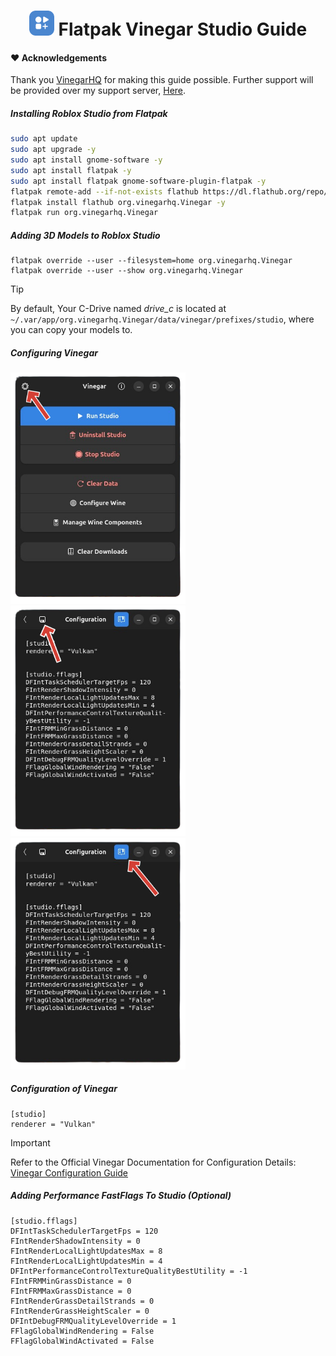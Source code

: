 <body>
    <h1 align="center">
        <img src="https://github.com/Nightro-Fx/Flatpak-Vinegar-Guide/blob/main/img/Flathub.png" width="40" alt="Logo"/> 
        Flatpak Vinegar Studio Guide
    </h1>
</html>

#### ❤️ Acknowledgements  
Thank you [VinegarHQ](https://vinegarhq.org/) for making this guide possible. Further support will be provided over my support server, [Here](https://discord.gg/kNHaaFsGZ2).

##### Installing Roblox Studio from Flatpak
```bash
sudo apt update
sudo apt upgrade -y
sudo apt install gnome-software -y
sudo apt install flatpak -y
sudo apt install flatpak gnome-software-plugin-flatpak -y
flatpak remote-add --if-not-exists flathub https://dl.flathub.org/repo/flathub.flatpakrepo
flatpak install flathub org.vinegarhq.Vinegar -y
flatpak run org.vinegarhq.Vinegar
```
##### Adding 3D Models to Roblox Studio
```
flatpak override --user --filesystem=home org.vinegarhq.Vinegar
flatpak override --user --show org.vinegarhq.Vinegar
```
>[!TIP]
> By default, Your C-Drive named *drive_c* is located at `~/.var/app/org.vinegarhq.Vinegar/data/vinegar/prefixes/studio`, where you can copy your models to.

##### Configuring Vinegar
<img src="https://github.com/Nightro-Fx/Flatpak-Vinegar-Guide/blob/main/img/Main%20Menu.png" width="280" alt="Logo"/> <img src="https://github.com/Nightro-Fx/Flatpak-Vinegar-Guide/blob/main/img/Config%20Menu.png" width="280" alt="Logo"/> <img src="https://github.com/Nightro-Fx/Flatpak-Vinegar-Guide/blob/main/img/Documentation.png" width="280" alt="Logo"/> 

##### Configuration of Vinegar
```
[studio]
renderer = "Vulkan"
```
>[!IMPORTANT]
> Refer to the Official Vinegar Documentation for Configuration Details:
> [Vinegar Configuration Guide](https://vinegarhq.org/Configuration/)

##### Adding Performance FastFlags To Studio (Optional)
```
[studio.fflags]
DFIntTaskSchedulerTargetFps = 120
FIntRenderShadowIntensity = 0
FIntRenderLocalLightUpdatesMax = 8
FIntRenderLocalLightUpdatesMin = 4
DFIntPerformanceControlTextureQualityBestUtility = -1
FIntFRMMinGrassDistance = 0  
FIntFRMMaxGrassDistance = 0  
FIntRenderGrassDetailStrands = 0  
FIntRenderGrassHeightScaler = 0  
DFIntDebugFRMQualityLevelOverride = 1
FFlagGlobalWindRendering = False  
FFlagGlobalWindActivated = False  
```
